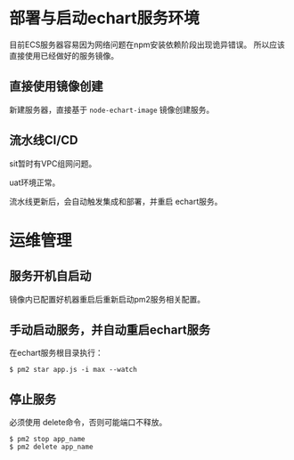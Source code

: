 # 部署与启动echart服务环境

目前ECS服务器容易因为网络问题在npm安装依赖阶段出现诡异错误。
所以应该直接使用已经做好的服务镜像。

## 直接使用镜像创建

新建服务器，直接基于 `node-echart-image` 镜像创建服务。

## 流水线CI/CD

sit暂时有VPC组网问题。

uat环境正常。

流水线更新后，会自动触发集成和部署，并重启 echart服务。

# 运维管理

## 服务开机自启动
镜像内已配置好机器重启后重新启动pm2服务相关配置。

## 手动启动服务，并自动重启echart服务

在echart服务根目录执行：

```
$ pm2 star app.js -i max --watch
```

## 停止服务
必须使用 delete命令，否则可能端口不释放。
```
$ pm2 stop app_name
$ pm2 delete app_name
```
